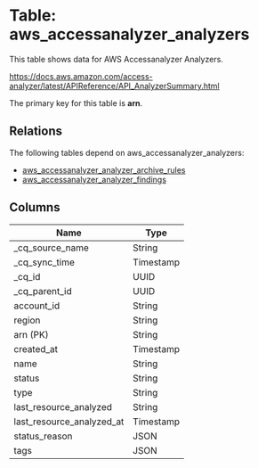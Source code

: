 # Table: aws_accessanalyzer_analyzers

This table shows data for AWS Accessanalyzer Analyzers.

https://docs.aws.amazon.com/access-analyzer/latest/APIReference/API_AnalyzerSummary.html

The primary key for this table is **arn**.

## Relations

The following tables depend on aws_accessanalyzer_analyzers:
  - [aws_accessanalyzer_analyzer_archive_rules](aws_accessanalyzer_analyzer_archive_rules)
  - [aws_accessanalyzer_analyzer_findings](aws_accessanalyzer_analyzer_findings)

## Columns

| Name          | Type          |
| ------------- | ------------- |
|_cq_source_name|String|
|_cq_sync_time|Timestamp|
|_cq_id|UUID|
|_cq_parent_id|UUID|
|account_id|String|
|region|String|
|arn (PK)|String|
|created_at|Timestamp|
|name|String|
|status|String|
|type|String|
|last_resource_analyzed|String|
|last_resource_analyzed_at|Timestamp|
|status_reason|JSON|
|tags|JSON|